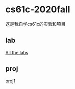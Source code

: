 # cs61c-2020fall
这是我自学cs61c的实验和项目

## lab
[All the labs](https://github.com/howIdobetter/cs61c-lab-2020fall)

## proj
[proj1](https://github.com/howIdobetter/cs61c-2020fall-proj1)
